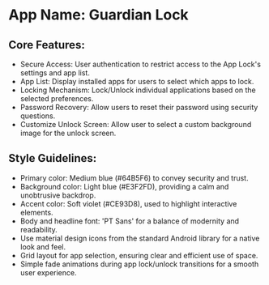 # **App Name**: Guardian Lock

## Core Features:

- Secure Access: User authentication to restrict access to the App Lock's settings and app list.
- App List: Display installed apps for users to select which apps to lock.
- Locking Mechanism: Lock/Unlock individual applications based on the selected preferences.
- Password Recovery: Allow users to reset their password using security questions.
- Customize Unlock Screen: Allow user to select a custom background image for the unlock screen.

## Style Guidelines:

- Primary color: Medium blue (#64B5F6) to convey security and trust.
- Background color: Light blue (#E3F2FD), providing a calm and unobtrusive backdrop.
- Accent color: Soft violet (#CE93D8), used to highlight interactive elements.
- Body and headline font: 'PT Sans' for a balance of modernity and readability.
- Use material design icons from the standard Android library for a native look and feel.
- Grid layout for app selection, ensuring clear and efficient use of space.
- Simple fade animations during app lock/unlock transitions for a smooth user experience.